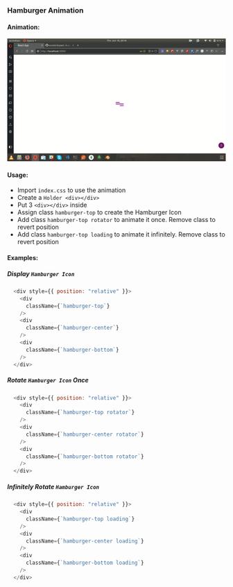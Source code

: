 ### Hamburger Animation

#### Animation:
![Animation](./ScreenShots/Image.gif)


#### Usage:
- Import `index.css` to use the animation
- Create a `Holder <div></div>`
- Put 3 `<div></div>` inside
- Assign class `hamburger-top` to create the Hamburger Icon
- Add class `hamburger-top rotator` to animate it once. Remove class to revert position
- Add class `hamburger-top loading` to animate it infinitely. Remove class to revert position


#### Examples:
##### Display `Hamburger Icon`
```js
  <div style={{ position: "relative" }}>
    <div
      className={`hamburger-top`}
    />
    <div
      className={`hamburger-center`}
    />
    <div
      className={`hamburger-bottom`}
    />
  </div>
```

##### Rotate `Hamburger Icon` Once
```js
  <div style={{ position: "relative" }}>
    <div
      className={`hamburger-top rotator`}
    />
    <div
      className={`hamburger-center rotator`}
    />
    <div
      className={`hamburger-bottom rotator`}
    />
  </div>
```

##### Infinitely Rotate `Hamburger Icon`
```js
  <div style={{ position: "relative" }}>
    <div
      className={`hamburger-top loading`}
    />
    <div
      className={`hamburger-center loading`}
    />
    <div
      className={`hamburger-bottom loading`}
    />
  </div>
```